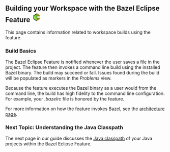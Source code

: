 ## Building your Workspace with the Bazel Eclipse Feature ![BEF Logo](logos/bef_logo_small.png)

This page contains information related to workspace builds using the feature.

### Build Basics

The Bazel Eclipse Feature is notified whenever the user saves a file in the project.
The feature then invokes a command line build using the installed Bazel binary.
The build may succeed or fail.
Issues found during the build will be populated as markers in the *Problems* view.

Because the feature executes the Bazel binary as a user would from the command line,
  the build has high fidelity to the command line configuration.
For example, your *.bazelrc* file is honored by the feature.

For more information on how the feature invokes Bazel, see the [architecture page](dev/architecture.md).

### Next Topic: Understanding the Java Classpath

The next page in our guide discusses the [Java classpath](using_the_feature_classpath.md)
  of your Java projects within the Bazel Eclipse Feature.
